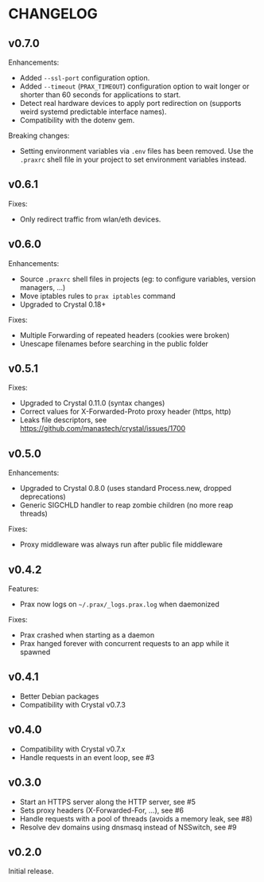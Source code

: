 # CHANGELOG

## v0.7.0

Enhancements:
- Added `--ssl-port` configuration option.
- Added `--timeout` (`PRAX_TIMEOUT`) configuration option to wait longer or
  shorter than 60 seconds for applications to start.
- Detect real hardware devices to apply port redirection on (supports weird
  systemd predictable interface names).
- Compatibility with the dotenv gem.

Breaking changes:
- Setting environment variables via `.env` files has been removed. Use the
  `.praxrc` shell file in your project to set environment variables instead.

## v0.6.1

Fixes:
- Only redirect traffic from wlan/eth devices.

## v0.6.0

Enhancements:
- Source `.praxrc` shell files in projects (eg: to configure variables, version
  managers, ...)
- Move iptables rules to `prax iptables` command
- Upgraded to Crystal 0.18+

Fixes:
- Multiple Forwarding of repeated headers (cookies were broken)
- Unescape filenames before searching in the public folder

## v0.5.1

Fixes:
- Upgraded to Crystal 0.11.0 (syntax changes)
- Correct values for X-Forwarded-Proto proxy header (https, http)
- Leaks file descriptors, see https://github.com/manastech/crystal/issues/1700

## v0.5.0

Enhancements:
- Upgraded to Crystal 0.8.0 (uses standard Process.new, dropped deprecations)
- Generic SIGCHLD handler to reap zombie children (no more reap threads)

Fixes:
- Proxy middleware was always run after public file middleware

## v0.4.2

Features:
- Prax now logs on `~/.prax/_logs.prax.log` when daemonized

Fixes:
- Prax crashed when starting as a daemon
- Prax hanged forever with concurrent requests to an app while it spawned

## v0.4.1

- Better Debian packages
- Compatibility with Crystal v0.7.3

## v0.4.0

- Compatibility with Crystal v0.7.x
- Handle requests in an event loop, see #3

## v0.3.0

- Start an HTTPS server along the HTTP server, see #5
- Sets proxy headers (X-Forwarded-For, ...), see #6
- Handle requests with a pool of threads (avoids a memory leak, see #8)
- Resolve dev domains using dnsmasq instead of NSSwitch, see #9

## v0.2.0

Initial release.
